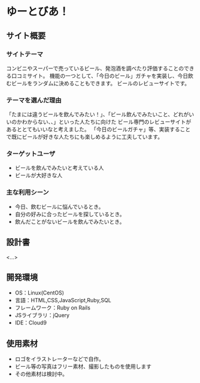 # ゆーとびあ！

## サイト概要
### サイトテーマ
コンビニやスーパーで売っているビール、発泡酒を調べたり評価することのできる口コミサイト。 
機能の一つとして、「今日のビール」ガチャを実装し、今日飲むビールをランダムに決めることもできます。
ビールのレビューサイトです。

### テーマを選んだ理由
「たまには違うビールを飲んでみたい！」、「ビール飲んでみたいこと、どれがいいのかわからない、、」といった人たちに向けた
ビール専門のレビューサイトがあるととてもいいなと考えました。
「今日のビールガチャ」等、実装することで既にビールが好きな人たちにも楽しめるように工夫しています。

### ターゲットユーザ
- ビールを飲んでみたいと考えている人
- ビールが大好きな人

### 主な利用シーン
- 今日、飲むビールに悩んでいるとき。
- 自分の好みに合ったビールを探しているとき。
- 飲んだことがないビールを飲んでみたいとき。

## 設計書
<...>

## 開発環境
- OS：Linux(CentOS)
- 言語：HTML,CSS,JavaScript,Ruby,SQL
- フレームワーク：Ruby on Rails
- JSライブラリ：jQuery
- IDE：Cloud9

## 使用素材
- ロゴをイラストレーターなどで自作。
- ビール等の写真はフリー素材、撮影したものを使用します
- その他素材は検討中。